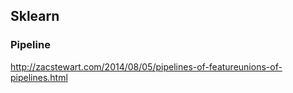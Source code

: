 ## Sklearn 
### Pipeline
http://zacstewart.com/2014/08/05/pipelines-of-featureunions-of-pipelines.html
